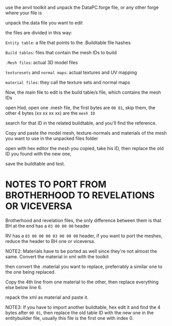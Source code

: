 use the anvil toolkit and unpack the DataPC.forge file, or any other forge where your file is

unpack the.data file you want to edit

the files are divided in this way:

`Entity table`: a file that points to the .Buildtable file hashes

`Build tables`: files that contain the mesh IDs to build

`.Mesh files`: actual 3D model files

`texturesets` and `normal maps`: actual textures and UV mapping

`material files`: they call the texture sets and normal maps

Now, the main file to edit is the build table/s file, which contains the mesh IDs

open Hxd, open one .mesh file, the first bytes are `00 01`, skip them, the other 4 bytes (xx xx xx xx) are the `mesh ID`

search for that ID in the related buildtable, and you'll find the reference.

Copy and paste the model mesh, texture-normals and materials of the mesh you want to use in the unpacked files folder

open with hex editor the mesh you copied, take his ID, then replace the old ID you found with the new one,

save the buildtable and test.


# NOTES TO PORT FROM BROTHERHOOD TO REVELATIONS OR VICEVERSA

Brotherhood and revelation files, the only difference between them is that BH at the end has a `03 00 00 00` header

RV has a `03 00 00 00 03 00 00 00` header, if you want to port the meshes, reduce the header to BH one or viceversa.


NOTE2: Materials have to be ported as well since they're not almost the same. Convert the material in xml with the toolkit

then convert the .material you want to replace, preferrably a similar one to the one being replaced.

Copy the 4th line from one material to the other, then replace everything else below line 6.

repack the xml as material and paste it.

NOTE3: If you have to import another buildtable, hex edit it and find the 4 bytes after `00 01`, then replace the old table ID with the new one in the entitybuilder file, usually this file is the first one with index 0.
